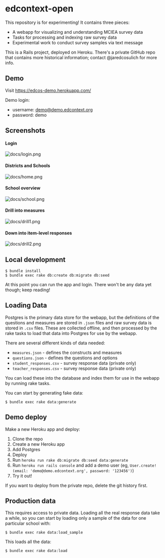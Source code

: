 # edcontext-open

This repository is for experimenting!  It contains three pieces:
- A webapp for visualizing and understanding MCIEA survey data
- Tasks for processing and indexing raw survey data
- Experimental work to conduct survey samples via text message

This is a Rails project, deployed on Heroku.  There's a private GitHub repo that contains more historical information; contact @jaredcosulich for more info.

## Demo
Visit https://edcos-demo.herokuapp.com/

Demo login:
- username: demo@demo.edcontext.org
- password: demo

## Screenshots
#### Login
![docs/login.png](login)

#### Districts and Schools
![docs/home.png](home)

#### School overview
![docs/school.png](school)

#### Drill into measures
![docs/drill1.png](drill)

#### Down into item-level responses
![docs/drill2.png](drill2)

## Local development
```
$ bundle install
$ bundle exec rake db:create db:migrate db:seed
```
At this point you can run the app and login.  There won't be any data yet though; keep reading!

## Loading Data
Postgres is the primary data store for the webapp, but the definitions of the questions and measures are stored in `.json` files and raw survey data is stored in `.csv` files.  These are collected offline, and then processed by the rake tasks to load that data into Postgres for use by the webapp.

There are several different kinds of data needed:
- `measures.json` - defines the constructs and measures
- `questions.json` - defines the questions and options
- `student_responses.csv` - survey response data (private only)
- `teacher_responses.csv` - survey response data (private only)

You can load these into the database and index them for use in the webapp by running rake tasks.

You can start by generating fake data:
```
$ bundle exec rake data:generate
```

## Demo deploy
Make a new Heroku app and deploy:
1. Clone the repo
2. Create a new Heroku app
3. Add Postgres
4. Deploy
5. Run `heroku run rake db:migrate db:seed data:generate`
6. Run `heroku run rails console` and add a demo user (eg, `User.create!(email: 'demo@demo.edcontext.org', password: '123456')`)
7. Try it out!

If you want to deploy from the private repo, delete the git history first.


## Production data
This requires access to private data.  Loading all the real response data take a while, so you can start by loading only a sample of the data for one particular school with:

```
$ bundle exec rake data:load_sample
```

This loads all the data:

```
$ bundle exec rake data:load
```
